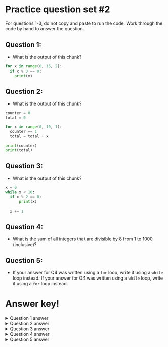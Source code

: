 # Practice question set #2

For questions 1-3, do not copy and paste to run the code. Work through the code by hand to answer the question.

## Question 1:
- What is the output of this chunk?

```python
for x in range(0, 15, 2):
  if x % 3 == 0:
    print(x)
```

## Question 2:
- What is the output of this chunk?

```python
counter = 0
total = 0

for x in range(0, 10, 1):
  counter += 1
  total = total + x

print(counter)
print(total)
```

## Question 3:
- What is the output of this chunk?

```python
x = 0
while x < 10:
  if x % 2 == 0:
      print(x)
  
  x += 1
```

## Question 4:
- What is the sum of all integers that are divisible by 8 from 1 to 1000 (inclusive)?

## Question 5:
- If your answer for Q4 was written using a `for` loop, write it using a `while` loop instead. If your answer for Q4 was written using a `while` loop, write it using a `for` loop instead.


# Answer key!
<details>
  <summary>Question 1 answer</summary>
  
  ```
  0
  6
  12
  ```
</details>



<details>
  <summary>Question 2 answer</summary>
  
  ```
  10
  45
  ```
</details>

<details>
  <summary>Question 3 answer</summary>

  ```
  0
  2
  4
  6
  8
  ```
</details>

<details>
  <summary>Question 4 answer</summary>
  
  Answer: 63000

  Code:
  ```python
  total = 0
  for i in range(1, 1001, 1):
    if i % 8 == 0:
      total += i
  
  print(total)
  ```
</details>

<details>
  <summary>Question 5 answer</summary>
  
  Answer: 63000

  Code:
  ```python
  total = 0
  counter = 1
  while counter <= 1000:
    if i % 8 == 0:
      total += i
    
    counter += 1
  
  print(total)
  ```
</details>